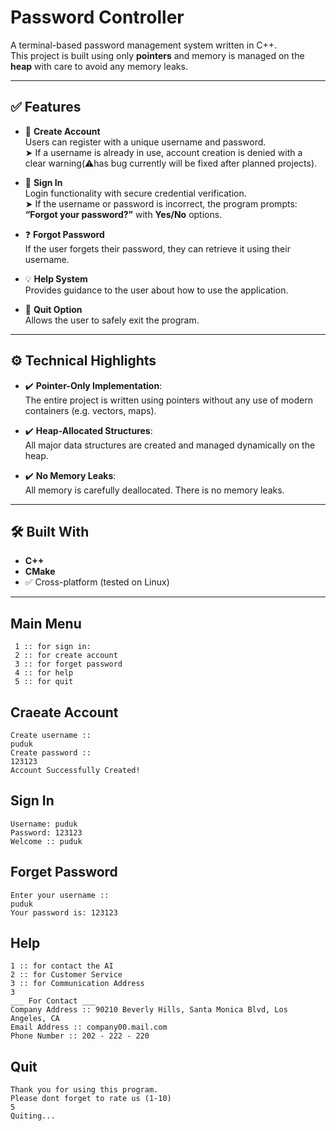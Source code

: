 # Password Controller

A terminal-based password management system written in C++.  
This project is built using only **pointers** and memory is managed on the **heap** with care to avoid any memory leaks.

---



## ✅ Features

- 🔐 **Create Account**  
  Users can register with a unique username and password.  
  ➤ If a username is already in use, account creation is denied with a clear warning(⚠️has bug currently will be fixed after planned projects).

- 🔑 **Sign In**  
  Login functionality with secure credential verification.  
  ➤ If the username or password is incorrect, the program prompts:  
  **“Forgot your password?”** with **Yes/No** options.

- ❓ **Forgot Password**  
  If the user forgets their password, they can retrieve it using their username.

- 💡 **Help System**  
  Provides guidance to the user about how to use the application.

- 🚪 **Quit Option**  
  Allows the user to safely exit the program.

---

## ⚙️ Technical Highlights

- ✔️ **Pointer-Only Implementation**:  
  The entire project is written using pointers without any use of modern containers (e.g. vectors, maps).

- ✔️ **Heap-Allocated Structures**:  
  All major data structures are created and managed dynamically on the heap.

- ✔️ **No Memory Leaks**:  
  All memory is carefully deallocated. There is no memory leaks.

---

## 🛠️ Built With

- **C++**
- **CMake**
- ✅ Cross-platform (tested on Linux)
---

## Main Menu

```
 1 :: for sign in:
 2 :: for create account 
 3 :: for forget password 
 4 :: for help
 5 :: for quit

```

## Craeate Account
```
Create username :: 
puduk
Create password :: 
123123
Account Successfully Created!

```
## Sign In
```
Username: puduk
Password: 123123
Welcome :: puduk
```
## Forget Password
```
Enter your username :: 
puduk
Your password is: 123123
```
## Help
```
1 :: for contact the AI 
2 :: for Customer Service 
3 :: for Communication Address
3
___ For Contact ___ 
Company Address :: 90210 Beverly Hills, Santa Monica Blvd, Los Angeles, CA
Email Address :: company00.mail.com
Phone Number :: 202 - 222 - 220
```
## Quit
```
Thank you for using this program.
Please dont forget to rate us (1-10)
5
Quiting... 
```



